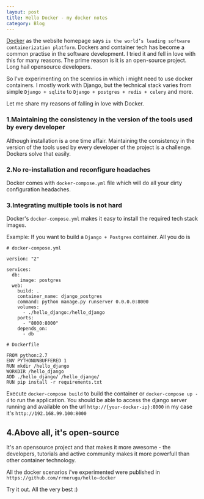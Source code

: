 ```yaml
---
layout: post
title: Hello Docker - my docker notes
category: Blog
---
```



[Docker](https://www.docker.com) as the website homepage says
`is the world’s leading software containerization platform`.
Dockers and container tech has become a common practise in the software development.
I tried it and fell in love with this for many reasons.  The prime reason
is it is an open-source project. Long hail opensource developers.


<!--/excerpt-->

So I've experimenting on the scenrios in which i might need to use docker containers.
I mostly work with Django, but the technical stack varies from simple
`Django + sqlite` to `Django + postgres + redis + celery` and more.

Let me share my reasons of falling in love with Docker.

### 1.Maintaining the consistency in the version of the tools used by every developer
Although installation is a one time affair. Maintaining the consistency in the version of the tools used by every developer
of the project is a challenge. Dockers solve that easily.

### 2.No re-installation and reconfigure headaches
Docker comes with `docker-compose.yml` file which will do all your dirty configuration headaches.

### 3.Integrating multiple tools is not hard
Docker's `docker-compose.yml` makes it easy to install the required tech stack images.

Example: If you want to build a `Django + Postgres`  container. All you do is


```
# docker-compose.yml

version: "2"

services:
  db:
     image: postgres
  web:
    build: .
    container_name: django_postgres
    command: python manage.py runserver 0.0.0.0:8000
    volumes:
      - ./hello_django:/hello_django
    ports:
      - "8000:8000"
    depends_on:
      - db
```


```
# Dockerfile

FROM python:2.7
ENV PYTHONUNBUFFERED 1
RUN mkdir /hello_django
WORKDIR /hello_django
ADD ./hello_django/ /hello_django/
RUN pip install -r requirements.txt
```

Execute `docker-compose build` to build the container or `docker-compose up -d` to
run the application. You should be able to access the django server running and available
on the url `http://{your-docker-ip}:8000` in my case it's `http://192.168.99.100:8000`

## 4.Above all, it's open-source
It's an opensource project and that makes it more awesome - the developers,
tutorials and active community makes it more powerfull than other container
technology.


All the docker scenarios i've experimented were published in `https://github.com/rrmerugu/hello-docker`


Try it out. All the very best :)

